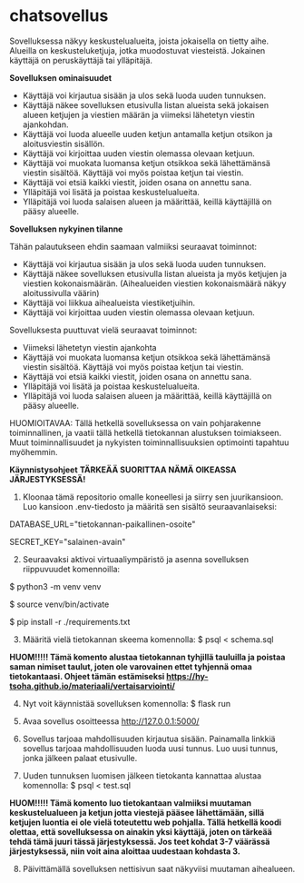 # chatsovellus
Sovelluksessa näkyy keskustelualueita, joista jokaisella on tietty aihe. Alueilla on keskusteluketjuja, jotka muodostuvat viesteistä. Jokainen käyttäjä on peruskäyttäjä tai ylläpitäjä.

**Sovelluksen ominaisuudet**

- Käyttäjä voi kirjautua sisään ja ulos sekä luoda uuden tunnuksen.
- Käyttäjä näkee sovelluksen etusivulla listan alueista sekä jokaisen alueen ketjujen ja viestien määrän ja viimeksi lähetetyn viestin ajankohdan.
- Käyttäjä voi luoda alueelle uuden ketjun antamalla ketjun otsikon ja aloitusviestin sisällön.
- Käyttäjä voi kirjoittaa uuden viestin olemassa olevaan ketjuun.
- Käyttäjä voi muokata luomansa ketjun otsikkoa sekä lähettämänsä viestin sisältöä. Käyttäjä voi myös poistaa ketjun tai viestin.
- Käyttäjä voi etsiä kaikki viestit, joiden osana on annettu sana.
- Ylläpitäjä voi lisätä ja poistaa keskustelualueita.
- Ylläpitäjä voi luoda salaisen alueen ja määrittää, keillä käyttäjillä on pääsy alueelle.

**Sovelluksen nykyinen tilanne**

Tähän palautukseen ehdin saamaan valmiiksi seuraavat toiminnot:
- Käyttäjä voi kirjautua sisään ja ulos sekä luoda uuden tunnuksen.
- Käyttäjä näkee sovelluksen etusivulla listan alueista ja myös ketjujen ja viestien kokonaismäärän. (Aihealueiden viestien kokonaismäärä näkyy aloitussivulla väärin)
- Käyttäjä voi liikkua aihealueista viestiketjuihin.
- Käyttäjä voi kirjoittaa uuden viestin olemassa olevaan ketjuun.

Sovelluksesta puuttuvat vielä seuraavat toiminnot:
- Viimeksi lähetetyn viestin ajankohta
- Käyttäjä voi muokata luomansa ketjun otsikkoa sekä lähettämänsä viestin sisältöä. Käyttäjä voi myös poistaa ketjun tai viestin.
- Käyttäjä voi etsiä kaikki viestit, joiden osana on annettu sana.
- Ylläpitäjä voi lisätä ja poistaa keskustelualueita.
- Ylläpitäjä voi luoda salaisen alueen ja määrittää, keillä käyttäjillä on pääsy alueelle.

HUOMIOITAVAA:
Tällä hetkellä sovelluksessa on vain pohjarakenne toiminnallinen, ja vaatii tällä hetkellä tietokannan alustuksen toimiakseen. Muut toiminnallisuudet ja nykyisten toiminnallisuuksien optimointi tapahtuu myöhemmin. 

**Käynnistysohjeet** **TÄRKEÄÄ SUORITTAA NÄMÄ OIKEASSA JÄRJESTYKSESSÄ!**

1. Kloonaa tämä repositorio omalle koneellesi ja siirry sen juurikansioon. Luo kansioon .env-tiedosto ja määritä sen sisältö seuraavanlaiseksi:

DATABASE_URL="tietokannan-paikallinen-osoite"

SECRET_KEY="salainen-avain"

2. Seuraavaksi aktivoi virtuaaliympäristö ja asenna sovelluksen riippuvuudet komennoilla:

$ python3 -m venv venv

$ source venv/bin/activate

$ pip install -r ./requirements.txt

3. Määritä vielä tietokannan skeema komennolla:
$ psql < schema.sql

**HUOM!!!!! Tämä komento alustaa tietokannan tyhjillä tauluilla ja poistaa saman nimiset taulut, joten ole varovainen ettet tyhjennä omaa tietokantaasi. Ohjeet tämän estämiseksi https://hy-tsoha.github.io/materiaali/vertaisarviointi/**

4. Nyt voit käynnistää sovelluksen komennolla:
$ flask run

5. Avaa sovellus osoitteessa http://127.0.0.1:5000/

6. Sovellus tarjoaa mahdollisuuden kirjautua sisään. Painamalla linkkiä sovellus tarjoaa mahdollisuuden luoda uusi tunnus. Luo uusi tunnus, jonka jälkeen palaat etusivulle.

7. Uuden tunnuksen luomisen jälkeen tietokanta kannattaa alustaa komennolla:
$ psql < test.sql

**HUOM!!!!! Tämä komento luo tietokantaan valmiiksi muutaman keskustelualueen ja ketjun jotta viestejä pääsee lähettämään, sillä ketjujen luontia ei ole vielä toteutettu web pohjalla. Tällä hetkellä koodi olettaa, että sovelluksessa on ainakin yksi käyttäjä, joten on tärkeää tehdä tämä juuri tässä järjestyksessä. Jos teet kohdat 3-7 väärässä järjestyksessä, niin voit aina aloittaa uudestaan kohdasta 3.**

8. Päivittämällä sovelluksen nettisivun saat näkyviisi muutaman aihealueen.

